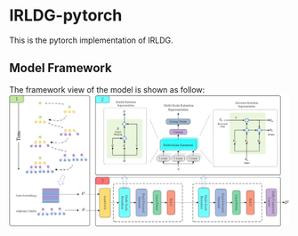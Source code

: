 # IRLDG-pytorch
This is the pytorch implementation of IRLDG.

## Model Framework
The framework view of the model is shown as follow:
![Model Framework](https://github.com/Chandler-Q/IRLDG-pytorch/blob/main/figure/Model%20Framework.png)

